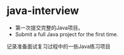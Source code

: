# java-interview

- 第一次提交完整的Java项目。
- Submit a full Java project for the first time.

记录准备面试复习过程中的一些Java练习项目
